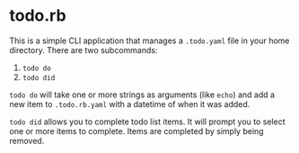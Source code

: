# todo.rb

This is a simple CLI application that manages a `.todo.yaml` file in your home
directory. There are two subcommands:

1. `todo do`
2. `todo did`

`todo do` will take one or more strings as arguments (like `echo`) and add a new item
to `.todo.rb.yaml` with a datetime of when it was added.

`todo did` allows you to complete todo list items. It will prompt you to
select one or more items to complete. Items are completed by simply being removed.
